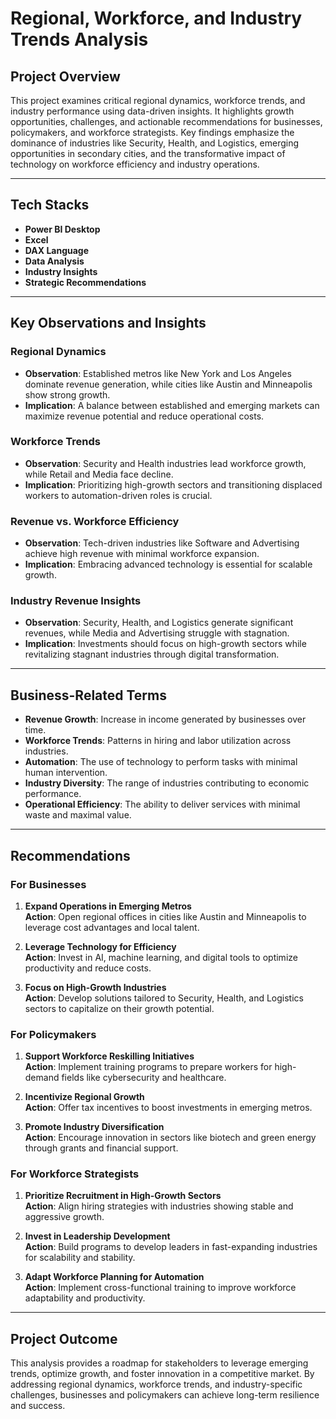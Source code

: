 # **Regional, Workforce, and Industry Trends Analysis**

## **Project Overview**

This project examines critical regional dynamics, workforce trends, and industry performance using data-driven insights. It highlights growth opportunities, challenges, and actionable recommendations for businesses, policymakers, and workforce strategists. Key findings emphasize the dominance of industries like Security, Health, and Logistics, emerging opportunities in secondary cities, and the transformative impact of technology on workforce efficiency and industry operations.

---

## **Tech Stacks**

- **Power BI Desktop**
- **Excel**
- **DAX Language**
- **Data Analysis**
- **Industry Insights**
- **Strategic Recommendations**

---

## **Key Observations and Insights**

### **Regional Dynamics**
- **Observation**: Established metros like New York and Los Angeles dominate revenue generation, while cities like Austin and Minneapolis show strong growth.
- **Implication**: A balance between established and emerging markets can maximize revenue potential and reduce operational costs.

### **Workforce Trends**
- **Observation**: Security and Health industries lead workforce growth, while Retail and Media face decline.
- **Implication**: Prioritizing high-growth sectors and transitioning displaced workers to automation-driven roles is crucial.

### **Revenue vs. Workforce Efficiency**
- **Observation**: Tech-driven industries like Software and Advertising achieve high revenue with minimal workforce expansion.
- **Implication**: Embracing advanced technology is essential for scalable growth.

### **Industry Revenue Insights**
- **Observation**: Security, Health, and Logistics generate significant revenues, while Media and Advertising struggle with stagnation.
- **Implication**: Investments should focus on high-growth sectors while revitalizing stagnant industries through digital transformation.

---

## **Business-Related Terms**

- **Revenue Growth**: Increase in income generated by businesses over time.
- **Workforce Trends**: Patterns in hiring and labor utilization across industries.
- **Automation**: The use of technology to perform tasks with minimal human intervention.
- **Industry Diversity**: The range of industries contributing to economic performance.
- **Operational Efficiency**: The ability to deliver services with minimal waste and maximal value.

---

## **Recommendations**

### **For Businesses**
1. **Expand Operations in Emerging Metros**  
   **Action**: Open regional offices in cities like Austin and Minneapolis to leverage cost advantages and local talent.  
   
2. **Leverage Technology for Efficiency**  
   **Action**: Invest in AI, machine learning, and digital tools to optimize productivity and reduce costs.  
   
3. **Focus on High-Growth Industries**  
   **Action**: Develop solutions tailored to Security, Health, and Logistics sectors to capitalize on their growth potential.

### **For Policymakers**
1. **Support Workforce Reskilling Initiatives**  
   **Action**: Implement training programs to prepare workers for high-demand fields like cybersecurity and healthcare.  

2. **Incentivize Regional Growth**  
   **Action**: Offer tax incentives to boost investments in emerging metros.  

3. **Promote Industry Diversification**  
   **Action**: Encourage innovation in sectors like biotech and green energy through grants and financial support.

### **For Workforce Strategists**
1. **Prioritize Recruitment in High-Growth Sectors**  
   **Action**: Align hiring strategies with industries showing stable and aggressive growth.  

2. **Invest in Leadership Development**  
   **Action**: Build programs to develop leaders in fast-expanding industries for scalability and stability.  

3. **Adapt Workforce Planning for Automation**  
   **Action**: Implement cross-functional training to improve workforce adaptability and productivity.

---

## **Project Outcome**

This analysis provides a roadmap for stakeholders to leverage emerging trends, optimize growth, and foster innovation in a competitive market. By addressing regional dynamics, workforce trends, and industry-specific challenges, businesses and policymakers can achieve long-term resilience and success.
